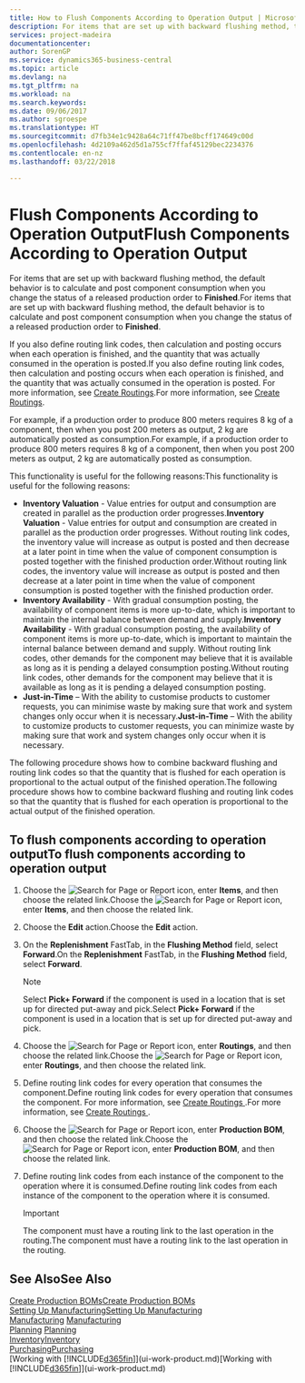 ```yaml
---
title: How to Flush Components According to Operation Output | Microsoft Docs
description: For items that are set up with backward flushing method, the default behavior is to calculate and post component consumption when you change the status of a released production order to **Finished**. For more information, see Flushing Method.
services: project-madeira
documentationcenter: 
author: SorenGP
ms.service: dynamics365-business-central
ms.topic: article
ms.devlang: na
ms.tgt_pltfrm: na
ms.workload: na
ms.search.keywords: 
ms.date: 09/06/2017
ms.author: sgroespe
ms.translationtype: HT
ms.sourcegitcommit: d7fb34e1c9428a64c71ff47be8bcff174649c00d
ms.openlocfilehash: 4d2109a462d5d1a755cf7ffaf45129bec2234376
ms.contentlocale: en-nz
ms.lasthandoff: 03/22/2018

---
```

# <a name="flush-components-according-to-operation-output"></a><span data-ttu-id="6fafc-104">Flush Components According to Operation Output</span><span class="sxs-lookup"><span data-stu-id="6fafc-104">Flush Components According to Operation Output</span></span>
<span data-ttu-id="6fafc-105">For items that are set up with backward flushing method, the default behavior is to calculate and post component consumption when you change the status of a released production order to **Finished**.</span><span class="sxs-lookup"><span data-stu-id="6fafc-105">For items that are set up with backward flushing method, the default behavior is to calculate and post component consumption when you change the status of a released production order to **Finished**.</span></span>  

<span data-ttu-id="6fafc-106">If you also define routing link codes, then calculation and posting occurs when each operation is finished, and the quantity that was actually consumed in the operation is posted.</span><span class="sxs-lookup"><span data-stu-id="6fafc-106">If you also define routing link codes, then calculation and posting occurs when each operation is finished, and the quantity that was actually consumed in the operation is posted.</span></span> <span data-ttu-id="6fafc-107">For more information, see [Create Routings](production-how-to-create-routings.md).</span><span class="sxs-lookup"><span data-stu-id="6fafc-107">For more information, see [Create Routings](production-how-to-create-routings.md).</span></span>  

<span data-ttu-id="6fafc-108">For example, if a production order to produce 800 meters requires 8 kg of a component, then when you post 200 meters as output, 2 kg are automatically posted as consumption.</span><span class="sxs-lookup"><span data-stu-id="6fafc-108">For example, if a production order to produce 800 meters requires 8 kg of a component, then when you post 200 meters as output, 2 kg are automatically posted as consumption.</span></span>  

<span data-ttu-id="6fafc-109">This functionality is useful for the following reasons:</span><span class="sxs-lookup"><span data-stu-id="6fafc-109">This functionality is useful for the following reasons:</span></span>  

-   <span data-ttu-id="6fafc-110">**Inventory Valuation** - Value entries for output and consumption are created in parallel as the production order progresses.</span><span class="sxs-lookup"><span data-stu-id="6fafc-110">**Inventory Valuation** - Value entries for output and consumption are created in parallel as the production order progresses.</span></span> <span data-ttu-id="6fafc-111">Without routing link codes, the inventory value will increase as output is posted and then decrease at a later point in time when the value of component consumption is posted together with the finished production order.</span><span class="sxs-lookup"><span data-stu-id="6fafc-111">Without routing link codes, the inventory value will increase as output is posted and then decrease at a later point in time when the value of component consumption is posted together with the finished production order.</span></span>  
-   <span data-ttu-id="6fafc-112">**Inventory Availability** - With gradual consumption posting, the availability of component items is more up-to-date, which is important to maintain the internal balance between demand and supply.</span><span class="sxs-lookup"><span data-stu-id="6fafc-112">**Inventory Availability** - With gradual consumption posting, the availability of component items is more up-to-date, which is important to maintain the internal balance between demand and supply.</span></span> <span data-ttu-id="6fafc-113">Without routing link codes, other demands for the component may believe that it is available as long as it is pending a delayed consumption posting.</span><span class="sxs-lookup"><span data-stu-id="6fafc-113">Without routing link codes, other demands for the component may believe that it is available as long as it is pending a delayed consumption posting.</span></span>  
-   <span data-ttu-id="6fafc-114">**Just-in-Time** – With the ability to customise products to customer requests, you can minimise waste by making sure that work and system changes only occur when it is necessary.</span><span class="sxs-lookup"><span data-stu-id="6fafc-114">**Just-in-Time** – With the ability to customize products to customer requests, you can minimize waste by making sure that work and system changes only occur when it is necessary.</span></span>  

<span data-ttu-id="6fafc-115">The following procedure shows how to combine backward flushing and routing link codes so that the quantity that is flushed for each operation is proportional to the actual output of the finished operation.</span><span class="sxs-lookup"><span data-stu-id="6fafc-115">The following procedure shows how to combine backward flushing and routing link codes so that the quantity that is flushed for each operation is proportional to the actual output of the finished operation.</span></span>  

## <a name="to-flush-components-according-to-operation-output"></a><span data-ttu-id="6fafc-116">To flush components according to operation output</span><span class="sxs-lookup"><span data-stu-id="6fafc-116">To flush components according to operation output</span></span>  
1.  <span data-ttu-id="6fafc-117">Choose the ![Search for Page or Report](media/ui-search/search_small.png "Search for Page or Report icon") icon, enter **Items**, and then choose the related link.</span><span class="sxs-lookup"><span data-stu-id="6fafc-117">Choose the ![Search for Page or Report](media/ui-search/search_small.png "Search for Page or Report icon") icon, enter **Items**, and then choose the related link.</span></span>  
2.  <span data-ttu-id="6fafc-118">Choose the **Edit** action.</span><span class="sxs-lookup"><span data-stu-id="6fafc-118">Choose the **Edit** action.</span></span>  
3.  <span data-ttu-id="6fafc-119">On the **Replenishment** FastTab, in the **Flushing Method** field, select **Forward**.</span><span class="sxs-lookup"><span data-stu-id="6fafc-119">On the **Replenishment** FastTab, in the **Flushing Method** field, select **Forward**.</span></span>  

    > [!NOTE]  
    >  <span data-ttu-id="6fafc-120">Select **Pick+ Forward** if the component is used in a location that is set up for directed put-away and pick.</span><span class="sxs-lookup"><span data-stu-id="6fafc-120">Select **Pick+ Forward** if the component is used in a location that is set up for directed put-away and pick.</span></span>  

4.  <span data-ttu-id="6fafc-121">Choose the ![Search for Page or Report](media/ui-search/search_small.png "Search for Page or Report icon") icon, enter **Routings**, and then choose the related link.</span><span class="sxs-lookup"><span data-stu-id="6fafc-121">Choose the ![Search for Page or Report](media/ui-search/search_small.png "Search for Page or Report icon") icon, enter **Routings**, and then choose the related link.</span></span>  
5.  <span data-ttu-id="6fafc-122">Define routing link codes for every operation that consumes the component.</span><span class="sxs-lookup"><span data-stu-id="6fafc-122">Define routing link codes for every operation that consumes the component.</span></span> <span data-ttu-id="6fafc-123">For more information, see [Create Routings ](production-how-to-create-routings.md).</span><span class="sxs-lookup"><span data-stu-id="6fafc-123">For more information, see [Create Routings ](production-how-to-create-routings.md).</span></span>  
6.  <span data-ttu-id="6fafc-124">Choose the ![Search for Page or Report](media/ui-search/search_small.png "Search for Page or Report icon") icon, enter **Production BOM**, and then choose the related link.</span><span class="sxs-lookup"><span data-stu-id="6fafc-124">Choose the ![Search for Page or Report](media/ui-search/search_small.png "Search for Page or Report icon") icon, enter **Production BOM**, and then choose the related link.</span></span>  
7.  <span data-ttu-id="6fafc-125">Define routing link codes from each instance of the component to the operation where it is consumed.</span><span class="sxs-lookup"><span data-stu-id="6fafc-125">Define routing link codes from each instance of the component to the operation where it is consumed.</span></span>

    > [!IMPORTANT]  
    >  <span data-ttu-id="6fafc-126">The component must have a routing link to the last operation in the routing.</span><span class="sxs-lookup"><span data-stu-id="6fafc-126">The component must have a routing link to the last operation in the routing.</span></span>  

## <a name="see-also"></a><span data-ttu-id="6fafc-127">See Also</span><span class="sxs-lookup"><span data-stu-id="6fafc-127">See Also</span></span>  
[<span data-ttu-id="6fafc-128">Create Production BOMs</span><span class="sxs-lookup"><span data-stu-id="6fafc-128">Create Production BOMs</span></span>](production-how-to-create-production-boms.md)  
[<span data-ttu-id="6fafc-129">Setting Up Manufacturing</span><span class="sxs-lookup"><span data-stu-id="6fafc-129">Setting Up Manufacturing</span></span>](production-configure-production-processes.md)  
<span data-ttu-id="6fafc-130">[Manufacturing](production-manage-manufacturing.md)  </span><span class="sxs-lookup"><span data-stu-id="6fafc-130">[Manufacturing](production-manage-manufacturing.md)  </span></span>  
<span data-ttu-id="6fafc-131">[Planning](production-planning.md) </span><span class="sxs-lookup"><span data-stu-id="6fafc-131">[Planning](production-planning.md) </span></span>  
[<span data-ttu-id="6fafc-132">Inventory</span><span class="sxs-lookup"><span data-stu-id="6fafc-132">Inventory</span></span>](inventory-manage-inventory.md)  
[<span data-ttu-id="6fafc-133">Purchasing</span><span class="sxs-lookup"><span data-stu-id="6fafc-133">Purchasing</span></span>](purchasing-manage-purchasing.md)  
<span data-ttu-id="6fafc-134">[Working with [!INCLUDE[d365fin](includes/d365fin_md.md)]](ui-work-product.md)</span><span class="sxs-lookup"><span data-stu-id="6fafc-134">[Working with [!INCLUDE[d365fin](includes/d365fin_md.md)]](ui-work-product.md)</span></span>

